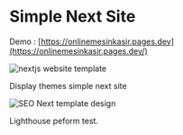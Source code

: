 # Simple Next Site

Demo : [https://onlinemesinkasir.pages.dev](https://onlinemesinkasir.pages.dev/)

![nextjs website template](https://blogger.googleusercontent.com/img/b/R29vZ2xl/AVvXsEhwXzuvYpHExjYRYuAnZ32r7JIz3Ixszt3lTDVHmFhFYnF2zB5zfYdfMpBA3vnvN_4yaYEH4goAIzM02K65RPr_O3opnQWI_0rDheIB9ChtkCvjEFGJWyYRBZTS-49wD8yJlLr4X2ZwnFsJml_vHJ19vGJ_TjHe7koeqUMiTEnCm3Xu1UxYwbxG72WIaA/s988/sveltekit%20web%20template%20seo.png)

Display themes simple next site

![SEO Next template design](https://blogger.googleusercontent.com/img/b/R29vZ2xl/AVvXsEhW8SVgUbsUVkbDmBgoowVgIT1Eb-6NrkSf0DrvhNh9wvo1X-w1JpKFLfhcfAgIdxqxzIcUq5tY40THr113LNc2IZRawkakFy40tD3UOCtuZ1Pyx9ThcTTX0adOW_vr-jYT7uu0GxokckT37u9gJF2be7VMkVik-dystcJLPqho468RhKuXvCV8ao7klw/s1349/Screenshot%202022-07-26%20at%2018-56-58%20Lighthouse%20Report%20Viewer.png)

Lighthouse peform test.
